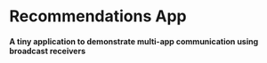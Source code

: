 # Recommendations App
#### A tiny application to demonstrate multi-app communication using broadcast receivers
